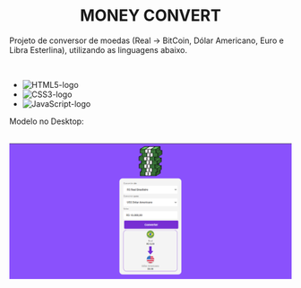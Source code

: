 <h1 align=center> MONEY CONVERT </h1>

Projeto de conversor de moedas (Real -> BitCoin, Dólar Americano, Euro e Libra Esterlina), utilizando as linguagens abaixo.

<br>

- <img src="https://img.shields.io/badge/HTML5-E34F26?style=for-the-badge&logo=html5&logoColor=white" alt="HTML5-logo" height="25px" width="60px">
- <img src="https://img.shields.io/badge/CSS3-1572B6?style=for-the-badge&logo=css3&logoColor=white" alt="CSS3-logo" height="25px" width="60px">
- <img src="https://img.shields.io/badge/JavaScript-F7DF1E?style=for-the-badge&logo=javascript&logoColor=black" alt="JavaScript-logo" height="25px" width="60px">

Modelo no Desktop:

<br>

<img src="https://github.com/WesleyTMarques/MONEY-CONVERT/blob/master/assets/Desktop.png?raw=true" alt="modelo-desktop">
